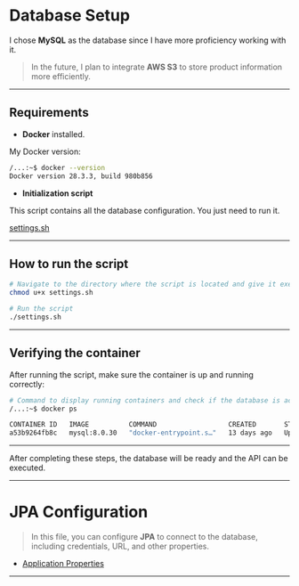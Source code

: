 # Database Setup

I chose **MySQL** as the database since I have more proficiency working with it.

> In the future, I plan to integrate **AWS S3** to store product information more efficiently.

---

## Requirements

* **Docker** installed.

My Docker version:

```bash
/...:~$ docker --version
Docker version 28.3.3, build 980b856
```

* **Initialization script**

This script contains all the database configuration. You just need to run it.

[settings.sh](../db-mysql/settings.sh)

---

## How to run the script

```bash
# Navigate to the directory where the script is located and give it execution permission
chmod u+x settings.sh

# Run the script
./settings.sh
```

---

## Verifying the container

After running the script, make sure the container is up and running correctly:

```bash
# Command to display running containers and check if the database is active
/...:~$ docker ps

CONTAINER ID   IMAGE          COMMAND                  CREATED       STATUS       PORTS                                                    NAMES
a53b9264fb8c   mysql:8.0.30   "docker-entrypoint.s…"   13 days ago   Up 4 hours   0.0.0.0:3306->3306/tcp, [::]:3306->3306/tcp, 33060/tcp   dataBase-ecommerce
```

---

After completing these steps, the database will be ready and the API can be executed.

---

# JPA Configuration

> In this file, you can configure **JPA** to connect to the database, including credentials, URL, and other properties.

* [Application Properties](../src/main/resources/application.properties)

---

